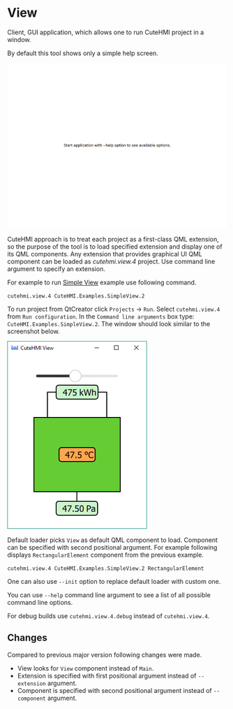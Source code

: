 # View

Client, GUI application, which allows one to run CuteHMI project in a window.

By default this tool shows only a simple help screen.

![Default view screenshot](doc/screenshot.png)

CuteHMI approach is to treat each project as a first-class QML extension, so the purpose of the tool is to load specified extension
and display one of its QML components. Any extension that provides graphical UI QML component can be loaded as *cutehmi.view.4*
project. Use command line argument to specify an extension.

For example to run [Simple View](../../extensions/CuteHMI/Examples/SimpleView.2/) example use following command.
```
cutehmi.view.4 CuteHMI.Examples.SimpleView.2
```

To run project from QtCreator click `Projects` -> `Run`. Select `cutehmi.view.4` from `Run configuration`. In the
`Command line arguments` box type: `CuteHMI.Examples.SimpleView.2`.
The window should look similar to the screenshot below.

![SimpleView screenshot](doc/SimpleView.png)

Default loader picks `View` as default QML component to load. Component can be specified with second positional argument. For
example following displays `RectangularElement` component from the previous example.
```
cutehmi.view.4 CuteHMI.Examples.SimpleView.2 RectangularElement
```

One can also use `--init` option to replace default loader with custom one.

You can use `--help` command line argument to see a list of all possible command line options.

For debug builds use `cutehmi.view.4.debug` instead of `cutehmi.view.4`.

## Changes

Compared to previous major version following changes were made.
- View looks for `View` component instead of `Main`.
- Extension is specified with first positional argument instead of `--extension` argument.
- Component is specified with second positional argument instead of `--component` argument.
